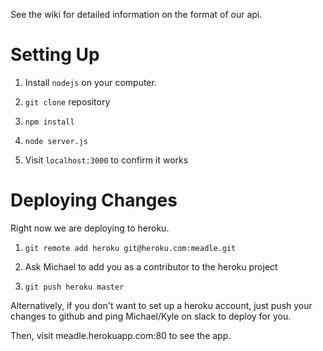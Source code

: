 
See the wiki for detailed information on the format of our api.

Setting Up
==========

1. Install `nodejs` on your computer.

2. `git clone` repository

3. `npm install`

4. `node server.js`

5. Visit `localhost:3000` to confirm it works

Deploying Changes
=================

Right now we are deploying to heroku.

1. `git remote add heroku git@heroku.com:meadle.git`

2. Ask Michael to add you as a contributor to the heroku project

3. `git push heroku master`

Alternatively, if you don't want to set up a heroku account, just push your changes to github and ping Michael/Kyle on slack to deploy for you.

Then, visit meadle.herokuapp.com:80 to see the app. 

